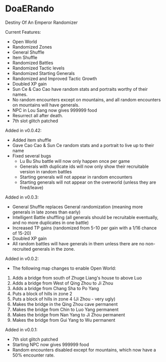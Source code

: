 # DoaERando
Destiny Of An Emperor Randomizer

Current Features:
- Open World
- Randomized Zones
- General Shuffle
- Item Shuffle
- Randomized Battles
- Randomized Tactic levels
- Randomized Starting Generals
- Randomized and Improved Tactic Growth
- Doubled XP gain
- Sun Ce & Cao Cao have random stats and portraits worthy of their names.
- No random encounters except on mountains, and all random encounters on mountains will have generals.
- NPC in Lou Sang now gives 999999 food
- Resurrect all after death.
- 7th slot glitch patched

Added in v0.0.42:
- Added item shuffle
- Gave Cao Cao & Sun Ce random stats and a portrait to live up to their name
- Fixed several bugs
    - Lu Bu Shu battle will now only happen once per game
    - Generals with duplicate ids will now only show their recruitable version in random battles
    - Starting generals will not appear in random encounters
    - Starting generals will not appear on the overworld (unless they are fired/leave)

Added in v0.0.3:
- General Shuffle replaces General randomization (meaning more generals in late zones than early)
- Intelligent Battle shuffling (all generals should be recruitable eventually, and no more duplicates in one battle)
- Increased TP gains (randomized from 5-10 per gain with a 1/16 chance of 15-20)
- Doubled XP gain
- All random battles will have generals in them unless there are no non-recruited generals in the zone.

Added in v0.0.2:
- The following map changes to enable Open World:
1) Adds a bridge from south of Zhuge Liang's house to above Luo
2) Adds a bridge from West of Qing Zhou to Ji Zhou
3) Adds a bridge from Chang Sha to Po Yang
4) Puts a block of hills in zone 2
5) Puts a block of hills in zone 4 (Ji Zhou - very ugly)
6) Makes the bridge in the Qing Zhou cave permanent
7) Makes the bridge from Chin to Luo Yang permanent
8) Makes the bridge from Nan Yang to Ji Zhou permanent
9) Makes the bridge from Gui Yang to Wu permanent

Added in v0.0.1:
- 7th slot glitch patched
- Starting NPC now gives 999999 food
- Random encounters disabled except for mountains, which now have a 50% encounter rate.

